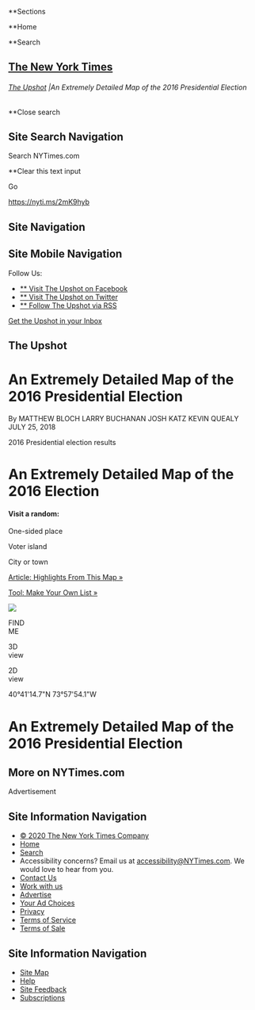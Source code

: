 <div id="suggestions" class="suggestions messenger nocontent robots-nocontent" style="display:none;">

<div class="message-bed">

<div class="message-container last-message-container">

<div class="message">

<span class="message-content"> **<span class="message-title">NYTimes.com
no longer supports Internet Explorer 9 or earlier. Please upgrade your
browser.</span> [LEARN MORE
»](http://www.nytimes3xbfgragh.onion/content/help/site/ie9-support.html)
</span>

</div>

</div>

</div>

</div>

<div id="shell" class="shell">

<div class="container">

<div class="quick-navigation button-group">

**<span class="button-text">Sections</span>

**<span class="button-text">Home</span>

**<span class="button-text">Search</span>

</div>

<div class="branding">

## [<span class="visually-hidden">The New York Times</span>](http://www.nytimes3xbfgragh.onion/)

</div>

<div class="story-meta">

###### <span class="kicker-label"> [The Upshot](https://www.nytimes3xbfgragh.onion/section/upshot) </span> <span class="pipe">|</span>An Extremely Detailed Map of the 2016 Presidential Election

</div>

<div class="user-tools">

<div id="sharetools-masthead" class="sharetools theme-classic sharetools-masthead" data-aria-label="tools" data-role="group" data-shares="facebook,twitter,email,show-all,save" data-url="https://www.nytimes3xbfgragh.onion/interactive/2018/upshot/election-2016-voting-precinct-maps.html" data-title="An Extremely Detailed Map of the 2016 Presidential Election" data-author="By Matthew Bloch, Larry Buchanan, Josh Katz and Kevin Quealy" data-media="https://static01.graylady3jvrrxbe.onion/images/icons/t_logo_291_black.png" data-description="An interactive map lets readers explore the 2016 election in new detail." data-publish-date="July 25, 2018">

<div class="ad sharetools-inline-article-ad hidden nocontent robots-nocontent">

</div>

</div>

<div class="user-tools-button-group button-group">

</div>

</div>

</div>

<div class="search-flyout-panel flyout-panel">

**<span class="visually-hidden">Close search</span>

## Site Search Navigation

<div class="control">

<div class="label-container visually-hidden">

Search NYTimes.com

</div>

<div class="field-container">

**<span id="clear-search-input" class="visually-hidden">Clear this text
input</span>

<div class="auto-suggest" style="display: none;">

</div>

Go

</div>

</div>

</div>

<div id="notification-modals" class="notification-modals">

</div>

<span class="story-short-url"><https://nyti.ms/2mK9hyb></span>

## Site Navigation

## Site Mobile Navigation

<div id="page" class="page">

<div id="main" class="main" data-role="main">

<div id="nytint-upshot-nameplate" class="nytint-upshot-nameplate">

<div id="masthead-social" class="upshot-social">

Follow Us:

  - [** <span class="visually-hidden">Visit The Upshot on
    Facebook</span>](https://www.facebookcorewwwi.onion/Upshot "Visit The Upshot on Facebook")
  - [** <span class="visually-hidden">Visit The Upshot on
    Twitter</span>](https://twitter.com/intent/user?screen_name=UpshotNYT "Visit The Upshot on Twitter")
  - [** <span class="visually-hidden">Follow The Upshot via
    RSS</span>](http://rss.nytimes3xbfgragh.onion/services/xml/rss/nyt/Upshot.xml "Follow The Upshot via RSS")

[Get the Upshot in your
Inbox](http://www.nytimes3xbfgragh.onion/newsletters/upshot/)

</div>

[](/upshot)

## The Upshot

</div>

<div class="story-meta">

# An Extremely Detailed Map of the 2016 Presidential Election

<div class="story-meta-footer interactive-meta-footer">

<div class="interactive-byline">

<span class="byline" itemprop="author creator" itemscope="" itemtype="http://schema.org/Person">
By
<span class="byline-author" data-byline-name="MATTHEW BLOCH" itemprop="name">MATTHEW
BLOCH</span>
</span><span class="byline" itemprop="author creator" itemscope="" itemtype="http://schema.org/Person">
<span class="byline-author" data-byline-name="LARRY BUCHANAN" itemprop="name">LARRY
BUCHANAN</span>
</span><span class="byline" itemprop="author creator" itemscope="" itemtype="http://schema.org/Person">
<span class="byline-author" data-byline-name="JOSH KATZ" itemprop="name">JOSH
KATZ</span>
</span><span class="byline" itemprop="author creator" itemscope="" itemtype="http://schema.org/Person">
<span class="byline-author" data-byline-name="KEVIN QUEALY" itemprop="name">KEVIN
QUEALY</span> </span> JULY 25,
2018

</div>

</div>

</div>

<div id="election-2016-voting-precinct-maps" class="interactive-graphic">

<div class="g-nyt-logo">

<div class="g-nyt-kicker">

2016 Presidential election results

</div>

</div>

<div id="g-graphic" data-preview-slug="2018-03-21-upshot-you-are-here">

<div class="g-search-box">

</div>

# An Extremely Detailed Map of the 2016 Election

<div class="g-desktop-fun-panel">

<div class="g-bar-fact fun-links">

<div class="list-of-links">

#### Visit a random:

<span class="g-fun-link-action bubbles"></span>

<div class="g-fun-icon">

</div>

<div class="g-fun-label">

One-sided place

</div>

<span class="g-fun-link-action islands"></span>

<div class="g-fun-icon">

</div>

<div class="g-fun-label">

Voter island

</div>

<span class="g-fun-link-action cities"></span>

<div class="g-fun-icon">

</div>

<div class="g-fun-label">

City or town

</div>

</div>

</div>

<div class="g-rel-article">

[Article: Highlights From This Map
»](https://www.nytimes3xbfgragh.onion/interactive/2018/07/25/upshot/precinct-map-highlights.html)

</div>

<div class="g-rel-article">

[Tool: Make Your Own List
»](https://www.nytimes3xbfgragh.onion/interactive/2018/07/26/upshot/voting-precinct-bubbles-of-your-life.html)

</div>

</div>

<div id="g-chart">

![](https://static01.graylady3jvrrxbe.onion/newsgraphics/2018/03/21/upshot-you-are-here/15db7803e2292febfa3ee709dcf1d5f2a578556d/gradient.png)

<div class="g-overlay-container">

<div class="city-user-select-label" style="display:none;">

Do you live in a  
political bubble? <span>Start exploring the map by searching for a place
you know.</span>

</div>

FIND  
ME

<div class="g-3D-btn">

3D  
view

</div>

<div class="g-2D-btn">

2D  
view

</div>

<div class="g-user-latlon">

40°41'14.7"N
73°57'54.1"W

</div>

<div class="g-user-headline">

# An Extremely Detailed Map of the 2016 Presidential Election

</div>

</div>

</div>

</div>

<div class="swiper-container">

<div class="swiper-handlebar">

</div>

<div class="pagination-cont">

<div class="swiper-pagination">

</div>

</div>

<div class="swiper-wrapper">

<div class="swiper-slide dynamic">

</div>

<div class="swiper-slide dynamic">

</div>

<div class="swiper-slide static">

</div>

</div>

</div>

</div>

<div id="related-coverage" class="section related-coverage nocontent robots-nocontent">

<div class="nocontent robots-nocontent">

## More on NYTimes.com

</div>

</div>

<div id="BottomAd" class="ad bottom-ad nocontent robots-nocontent">

<div class="accessibility-ad-header">

Advertisement

</div>

</div>

</div>

## Site Information Navigation

  - [©
    <span itemprop="copyrightYear">2020</span><span itemprop="copyrightHolder provider sourceOrganization" itemscope="" itemtype="http://schema.org/Organization" itemid="http://www.nytimes3xbfgragh.onion"><span itemprop="name">
    The New York Times
    Company</span></span>](https://help.nytimes3xbfgragh.onion/hc/en-us/articles/115014792127-Copyright-notice)
  - [Home](https://www.nytimes3xbfgragh.onion)
  - [Search](https://www.nytimes3xbfgragh.onion/search/)
  - Accessibility concerns? Email us at <accessibility@NYTimes.com>. We
    would love to hear from you.
  - [Contact
    Us](https://help.nytimes3xbfgragh.onion/hc/en-us/articles/115015385887-Contact-Us)
  - [Work with us](https://www.nytco.com/careers/)
  - [Advertise](https://nytmediakit.com/)
  - [Your Ad
    Choices](https://help.nytimes3xbfgragh.onion/hc/en-us/articles/115014892108-Privacy-policy#pp)
  - [Privacy](https://help.nytimes3xbfgragh.onion/hc/en-us/articles/115014892108-Privacy-policy)
  - [Terms of
    Service](https://help.nytimes3xbfgragh.onion/hc/en-us/articles/115014893428-Terms-of-service)
  - [Terms of
    Sale](https://help.nytimes3xbfgragh.onion/hc/en-us/articles/115014893968-Terms-of-sale)

## Site Information Navigation

  - [Site Map](https://spiderbites.nytimes3xbfgragh.onion)
  - [Help](https://help.nytimes3xbfgragh.onion/hc/en-us)
  - [Site
    Feedback](https://help.nytimes3xbfgragh.onion/hc/en-us/articles/115015385887-Contact-Us?redir=myacc)
  - [Subscriptions](https://www.nytimes3xbfgragh.onion/subscription?campaignId=37WXW)

</div>

</div>

<div id="Inv1" class="ad inv1-ad hidden">

</div>

<div id="Inv2" class="ad inv2-ad hidden">

</div>

<div id="Inv3" class="ad inv3-ad hidden">

</div>

<div id="ab1" class="ad ab1-ad hidden">

</div>

<div id="ab2" class="ad ab2-ad hidden">

</div>

<div id="ab3" class="ad ab3-ad hidden">

</div>

<div id="prop1" class="ad prop1-ad hidden">

</div>

<div id="prop2" class="ad prop2-ad hidden">

</div>

<div id="Anchor" class="ad anchor-ad hidden">

</div>

<div id="ADX_CLIENTSIDE" class="ad adx-clientside-ad hidden">

</div>
